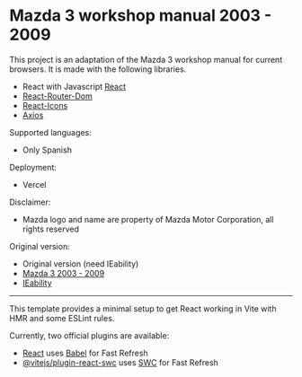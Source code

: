 # Mazda 3 workshop manual 2003 - 2009

This project is an adaptation of the Mazda 3 workshop manual for current browsers.
It is made with the following libraries.

- React with Javascript [React](https://es.react.dev/)
- [React-Router-Dom](https://reactrouter.com/en/main)
- [React-Icons](https://react-icons.github.io/react-icons/)
- [Axios](https://axios-http.com/es/)


Supported languages:
- Only Spanish

Deployment:
- Vercel

Disclaimer:
- Mazda logo and name are property of Mazda Motor Corporation, all rights reserved

Original version:
- Original version (need IEability)
- [Mazda 3 2003 - 2009](https://chrisjrm92.github.io/M3_test1/)
- [IEability](https://chromewebstore.google.com/detail/ieability-open-in-ie/moffahdcgnjnglbepimcggkjacdmpojc)

--------------------------------------------------------------------------------------------------

This template provides a minimal setup to get React working in Vite with HMR and some ESLint rules.

Currently, two official plugins are available:

- [React](https://es.react.dev/) uses [Babel](https://babeljs.io/) for Fast Refresh
- [@vitejs/plugin-react-swc](https://github.com/vitejs/vite-plugin-react-swc) uses [SWC](https://swc.rs/) for Fast Refresh
